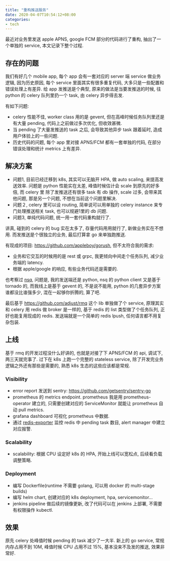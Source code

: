 ```yaml
---
title: "重构推送服务"
date: 2020-04-07T10:54:12+08:00
categories:
- tech
---
```


最近对业务里发送 apple APNS, google FCM 部分的代码进行了重构, 抽出了一个单独的 service, 本文记录下整个过程.

## 存在的问题

我们有好几个 mobile app, 每个 app 会有一套对应的 server 端 service 做业务逻辑, 因为历史原因, 每个 service 里面其实有很多重复代码, 大多只是一些配置和错误处理上有差异.
给 app 发推送是个典型, 原来的做法是当要发推送的时候, 往 python 的 celery 队列里扔一个 task, 由 celery 异步得去发.

有如下问题:

- celery 性能不佳, worker class 用的是 gevent, 但在高峰时候任务队列里还是有大量 pending, 代码上之前做过多次优化, 但收效甚微.
- 当 pending 了大量发推送的 task 之后, 会导致其他异步 task 跟着延时, 造成用户体验上的一些问题.
- 历史代码的问题, 每个 app 里对接 APNS/FCM 都有一套单独的代码, 在部分错误处理和统计 metrics 上有差异.

## 解决方案

- 问题1, 目前已经迁移到 k8s, 其实可以无脑开 HPA, 做 auto scaling, 来提高发送效率. 问题是 python 性能实在太差, 峰值时候估计会 scale 到原先的好多倍, 而 celery 里
除了发推送还有很多 task 有 db 操作, scale 过多, 会带来其他问题, 那是另一个问题, 不想在当前这个问题里解决.
- 问题２, celery 里可以设 routing, 简单说可以用单独的 celery instance 来专门处理推送相关 task, 也可以规避1里的 db 问题.
- 问题3, 单纯代码问题, 统一用一套代码重构就行了.

讲真, 碰到的 celery 的 bug 实在太多了, 存量代码用用就行了, 新做业务实在不想用. 而发推送是个很独立的业务, 最后打算拿 go 来单独跑推送.

有现成的项目: https://github.com/appleboy/gorush, 但不太符合我的需求:

- 业务和它交互的时候用的是 rest 或 grpc, 我更倾向中间走个任务队列, 减少业务端的 latency.
- 根据 apple/google 的响应, 有些业务代码还是需要的.

也考察过 [nsq](nsq.io), 问题是, 我的发送端还是 python, nsq 的 python client 又是基于 tornado 的, 而我线上是基于 gevent 的, 不是说不能用, python 的几套异步方案谁都没比谁强多少, 混在一起够你折腾的, 算了吧.

最后基于 https://github.com/adjust/rmq 这个 lib 单独做了个 service, 原理其实和 celery 用 redis 做 broker 是一样的, 基于 redis 的 list 类型做了个任务队列, 正好也能复用现成的 redis. 发送端就是一个简单的 redis lpush, 任何语言都不用复杂包装.

## 上线

基于 rmq 的开发过程没什么好讲的, 也就是对接了下 APNS/FCM 的 api, 调试下, 两三天就完事了. 过下在 k8s 上跑一个完整的 stateless service, 除了开发完业务逻辑之外还有那些是需要的, 熟悉 k8s 生态的这些应该都是常规.

### Visibility

- error report 发送到 sentry: https://github.com/getsentry/sentry-go
- prometheus 的 metrics endpoint. prometheus 我是用 prometheus-operator 建立的, 只需要创建对应的 ServiceMonitor 就能让 prometheus 自动 pull metrics.
- grafana dashboard 可视化 prometheus 中数据.
- 通过 [redis-exporter](https://github.com/oliver006/redis_exporter) 监控 redis 中 pending task 数目, alert manager 中建立对应报警.

### Scalability

- scalability: 根据 CPU 设定好 k8s 的 HPA, 开始上线可以宽松点, 后续看负载调整策略.

### Deployment

- 编写 Dockerfile(runtime 不需要 golang, 可以用 docker 的 multi-stage builds)
- 编写 helm chart, 创建对应的 k8s deployment, hpa, servicemonitor... 
- jenkins pipeline 做后续的镜像更新, 改了代码可以在 jenkins 上部署, 不需要有权限操作 kubectl.

## 效果

原先 celery 处峰值时候 pending 的 task 减少了一大半. 新上的 go service, 常规内存占用不到 10M, 峰值时候 CPU 占用不过 15%, 基本没来不及发的推送, 效果非常好.